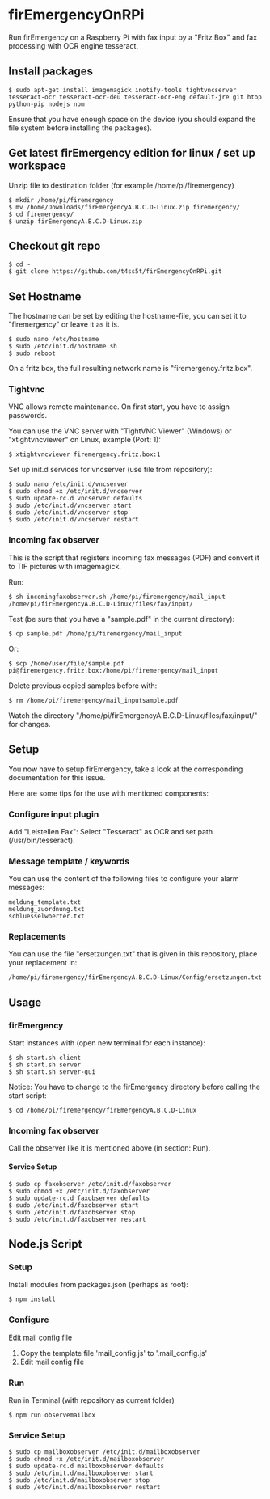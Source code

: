 # firEmergencyOnRPi

Run firEmergency on a Raspberry Pi with fax input by a "Fritz Box" and fax processing with OCR engine tesseract.

## Install packages

```
$ sudo apt-get install imagemagick inotify-tools tightvncserver tesseract-ocr tesseract-ocr-deu tesseract-ocr-eng default-jre git htop python-pip nodejs npm
```

Ensure that you have enough space on the device (you should expand the file system before installing the packages).

## Get latest firEmergency edition for linux / set up workspace

Unzip file to destination folder (for example /home/pi/firemergency)

```
$ mkdir /home/pi/firemergency
$ mv /home/Downloads/firEmergencyA.B.C.D-Linux.zip firemergency/
$ cd firemergency/
$ unzip firEmergencyA.B.C.D-Linux.zip
```

## Checkout git repo

```
$ cd ~
$ git clone https://github.com/t4ss5t/firEmergencyOnRPi.git
```

## Set Hostname

The hostname can be set by editing the hostname-file, you can set it to "firemergency" or leave it as it is.

```
$ sudo nano /etc/hostname
$ sudo /etc/init.d/hostname.sh
$ sudo reboot
```

On a fritz box, the full resulting network name is "firemergency.fritz.box".

### Tightvnc

VNC allows remote maintenance. On first start, you have to assign passwords.

You can use the VNC server with "TightVNC Viewer" (Windows) or "xtightvncviewer" on Linux, example (Port: 1):

```
$ xtightvncviewer firemergency.fritz.box:1
```

Set up init.d services for vncserver (use file from repository):

```
$ sudo nano /etc/init.d/vncserver
$ sudo chmod +x /etc/init.d/vncserver
$ sudo update-rc.d vncserver defaults
$ sudo /etc/init.d/vncserver start
$ sudo /etc/init.d/vncserver stop
$ sudo /etc/init.d/vncserver restart
```

### Incoming fax observer

This is the script that registers incoming fax messages (PDF) and convert it to TIF pictures with imagemagick.

Run:

```
$ sh incomingfaxobserver.sh /home/pi/firemergency/mail_input /home/pi/firEmergencyA.B.C.D-Linux/files/fax/input/
```

Test (be sure that you have a "sample.pdf" in the current directory):

```
$ cp sample.pdf /home/pi/firemergency/mail_input
```

Or:

```
$ scp /home/user/file/sample.pdf pi@firemergency.fritz.box:/home/pi/firemergency/mail_input
```

Delete previous copied samples before with:

```
$ rm /home/pi/firemergency/mail_inputsample.pdf
```

Watch the directory "/home/pi/firEmergencyA.B.C.D-Linux/files/fax/input/" for changes.

## Setup

You now have to setup firEmergency, take a look at the corresponding documentation for this issue.

Here are some tips for the use with mentioned components:

### Configure input plugin

Add "Leistellen Fax": Select "Tesseract" as OCR and set path (/usr/bin/tesseract).

### Message template / keywords

You can use the content of the following files to configure your alarm messages:

```
meldung_template.txt
meldung_zuordnung.txt
schluesselwoerter.txt
```

### Replacements

You can use the file "ersetzungen.txt" that is given in this repository, place your replacement in:

```
/home/pi/firemergency/firEmergencyA.B.C.D-Linux/Config/ersetzungen.txt
```

## Usage

### firEmergency

Start instances with (open new terminal for each instance):

```
$ sh start.sh client
$ sh start.sh server
$ sh start.sh server-gui
```

Notice: You have to change to the firEmergency directory before calling the start script:
```
$ cd /home/pi/firemergency/firEmergencyA.B.C.D-Linux
```

### Incoming fax observer

Call the observer like it is mentioned above (in section: Run).

#### Service Setup

```
$ sudo cp faxobserver /etc/init.d/faxobserver
$ sudo chmod +x /etc/init.d/faxobserver
$ sudo update-rc.d faxobserver defaults
$ sudo /etc/init.d/faxobserver start
$ sudo /etc/init.d/faxobserver stop
$ sudo /etc/init.d/faxobserver restart
```

## Node.js Script

### Setup

Install modules from packages.json (perhaps as root):

```
$ npm install
```

### Configure

Edit mail config file
1. Copy the template file 'mail_config.js' to '.mail_config.js'
2. Edit mail config file

### Run

Run in Terminal (with repository as current folder)
```
$ npm run observemailbox
```
### Service Setup

```
$ sudo cp mailboxobserver /etc/init.d/mailboxobserver
$ sudo chmod +x /etc/init.d/mailboxobserver
$ sudo update-rc.d mailboxobserver defaults
$ sudo /etc/init.d/mailboxobserver start
$ sudo /etc/init.d/mailboxobserver stop
$ sudo /etc/init.d/mailboxobserver restart
```
